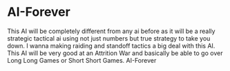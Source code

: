 # AI-Forever
This AI will be completely different from any ai before as it will be a really strategic tactical ai using not just numbers but true strategy to take you down. I wanna making raiding and standoff tactics a big deal with this AI. This AI will be very good at an Attrition War and basically be able to go over Long Long Games or Short Short Games. AI-Forever
